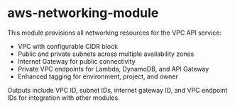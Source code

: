 # aws-networking-module

This module provisions all networking resources for the VPC API service:
- VPC with configurable CIDR block
- Public and private subnets across multiple availability zones
- Internet Gateway for public connectivity
- Private VPC endpoints for Lambda, DynamoDB, and API Gateway
- Enhanced tagging for environment, project, and owner

Outputs include VPC ID, subnet IDs, internet gateway ID, and VPC endpoint IDs for integration with other modules.
